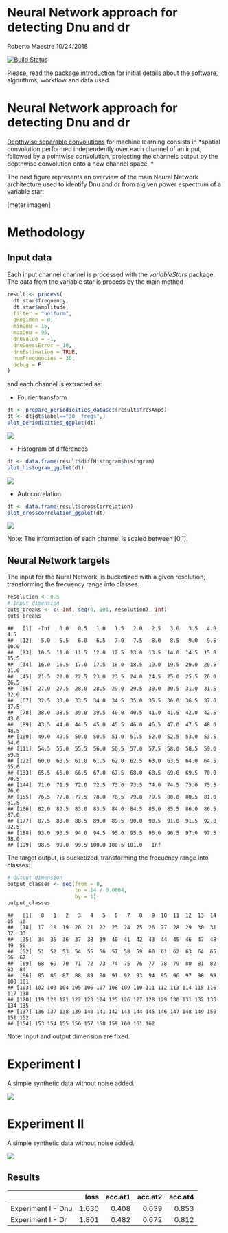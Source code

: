 Neural Network approach for detecting Dnu and dr
================
Roberto Maestre
10/24/2018

[![Build Status](https://travis-ci.org/rmaestre/variableStars.svg?branch=master)](https://travis-ci.org/rmaestre/variableStars)

Please, [read the package introduction](https://github.com/rmaestre/variableStars/blob/master/README.md) for initial details about the software, algorithms, workflow and data used.

Neural Network approach for detecting Dnu and dr
================================================

[Depthwise separable convolutions](https://arxiv.org/pdf/1610.02357.pdf) for machine learning consists in *spatial convolution performed independently over each channel of an input, followed by a pointwise convolution, projecting the channels output by the depthwise convolution onto a new channel space. *

The next figure represents an overview of the main Neural Network architecture used to identify Dnu and dr from a given power espectrum of a variable star:

\[meter imagen\]

Methodology
===========

Input data
----------

Each input channel channel is processed with the *variableStars* package. The data from the variable star is process by the main method

``` r
result <- process(
  dt.star$frequency,
  dt.star$amplitude,
  filter = "uniform",
  gRegimen = 0,
  minDnu = 15,
  maxDnu = 95,
  dnuValue = -1,
  dnuGuessError = 10,
  dnuEstimation = TRUE,
  numFrequencies = 30,
  debug = F
)
```

and each channel is extracted as:

-   Fourier transform

``` r
dt <- prepare_periodicities_dataset(result$fresAmps)
dt <- dt[dt$label=="30  freqs",]
plot_periodicities_ggplot(dt)
```

![](NN-dnudr_files/figure-markdown_github/unnamed-chunk-2-1.png)

-   Histogram of differences

``` r
dt <- data.frame(result$diffHistogram$histogram)
plot_histogram_ggplot(dt)
```

![](NN-dnudr_files/figure-markdown_github/unnamed-chunk-3-1.png)

-   Autocorrelation

``` r
dt <- data.frame(result$crossCorrelation)
plot_crosscorrelation_ggplot(dt)
```

![](NN-dnudr_files/figure-markdown_github/unnamed-chunk-4-1.png)

Note: The informaction of each channel is scaled between \[0,1\].

Neural Network targets
----------------------

The input for the Nural Network, is bucketized with a given resolution; transforming the frecuency range into classes:

``` r
resolution <- 0.5
# Input dimension
cuts_breaks <- c(-Inf, seq(0, 101, resolution), Inf)
cuts_breaks
```

    ##   [1]  -Inf   0.0   0.5   1.0   1.5   2.0   2.5   3.0   3.5   4.0   4.5
    ##  [12]   5.0   5.5   6.0   6.5   7.0   7.5   8.0   8.5   9.0   9.5  10.0
    ##  [23]  10.5  11.0  11.5  12.0  12.5  13.0  13.5  14.0  14.5  15.0  15.5
    ##  [34]  16.0  16.5  17.0  17.5  18.0  18.5  19.0  19.5  20.0  20.5  21.0
    ##  [45]  21.5  22.0  22.5  23.0  23.5  24.0  24.5  25.0  25.5  26.0  26.5
    ##  [56]  27.0  27.5  28.0  28.5  29.0  29.5  30.0  30.5  31.0  31.5  32.0
    ##  [67]  32.5  33.0  33.5  34.0  34.5  35.0  35.5  36.0  36.5  37.0  37.5
    ##  [78]  38.0  38.5  39.0  39.5  40.0  40.5  41.0  41.5  42.0  42.5  43.0
    ##  [89]  43.5  44.0  44.5  45.0  45.5  46.0  46.5  47.0  47.5  48.0  48.5
    ## [100]  49.0  49.5  50.0  50.5  51.0  51.5  52.0  52.5  53.0  53.5  54.0
    ## [111]  54.5  55.0  55.5  56.0  56.5  57.0  57.5  58.0  58.5  59.0  59.5
    ## [122]  60.0  60.5  61.0  61.5  62.0  62.5  63.0  63.5  64.0  64.5  65.0
    ## [133]  65.5  66.0  66.5  67.0  67.5  68.0  68.5  69.0  69.5  70.0  70.5
    ## [144]  71.0  71.5  72.0  72.5  73.0  73.5  74.0  74.5  75.0  75.5  76.0
    ## [155]  76.5  77.0  77.5  78.0  78.5  79.0  79.5  80.0  80.5  81.0  81.5
    ## [166]  82.0  82.5  83.0  83.5  84.0  84.5  85.0  85.5  86.0  86.5  87.0
    ## [177]  87.5  88.0  88.5  89.0  89.5  90.0  90.5  91.0  91.5  92.0  92.5
    ## [188]  93.0  93.5  94.0  94.5  95.0  95.5  96.0  96.5  97.0  97.5  98.0
    ## [199]  98.5  99.0  99.5 100.0 100.5 101.0   Inf

The target output, is bucketized, transforming the frecuency range into classes:

``` r
# Output dimension
output_classes <- seq(from = 0,
                      to = 14 / 0.0864,
                      by = 1)
output_classes
```

    ##   [1]   0   1   2   3   4   5   6   7   8   9  10  11  12  13  14  15  16
    ##  [18]  17  18  19  20  21  22  23  24  25  26  27  28  29  30  31  32  33
    ##  [35]  34  35  36  37  38  39  40  41  42  43  44  45  46  47  48  49  50
    ##  [52]  51  52  53  54  55  56  57  58  59  60  61  62  63  64  65  66  67
    ##  [69]  68  69  70  71  72  73  74  75  76  77  78  79  80  81  82  83  84
    ##  [86]  85  86  87  88  89  90  91  92  93  94  95  96  97  98  99 100 101
    ## [103] 102 103 104 105 106 107 108 109 110 111 112 113 114 115 116 117 118
    ## [120] 119 120 121 122 123 124 125 126 127 128 129 130 131 132 133 134 135
    ## [137] 136 137 138 139 140 141 142 143 144 145 146 147 148 149 150 151 152
    ## [154] 153 154 155 156 157 158 159 160 161 162

Note: Input and output dimension are fixed.

Experiment I
============

A simple synthetic data without noise added.

![](NN-dnudr_files/figure-markdown_github/unnamed-chunk-7-1.png)

Experiment II
=============

A simple synthetic data without noise added.

![](NN-dnudr_files/figure-markdown_github/unnamed-chunk-8-1.png)

Results
-------

|                    |   loss|  acc.at1|  acc.at2|  acc.at4|
|--------------------|------:|--------:|--------:|--------:|
| Experiment I - Dnu |  1.630|    0.408|    0.639|    0.853|
| Experiment I - Dr  |  1.801|    0.482|    0.672|    0.812|
